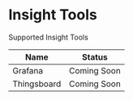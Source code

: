 # Insight Tools

Supported Insight Tools 

| **Name**     | **Status**  |
|--------------|-------------|
| Grafana      | Coming Soon |
| Thingsboard  | Coming Soon |
